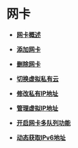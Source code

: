 # 网卡<a name="ecs_03_0500"></a>

-   **[网卡概述](网卡概述.md)**  

-   **[添加网卡](添加网卡.md)**  

-   **[删除网卡](删除网卡.md)**  

-   **[切换虚拟私有云](切换虚拟私有云.md)**  

-   **[修改私有IP地址](修改私有IP地址.md)**  

-   **[管理虚拟IP地址](管理虚拟IP地址.md)**  

-   **[开启网卡多队列功能](开启网卡多队列功能.md)**  

-   **[动态获取IPv6地址](动态获取IPv6地址.md)**  


